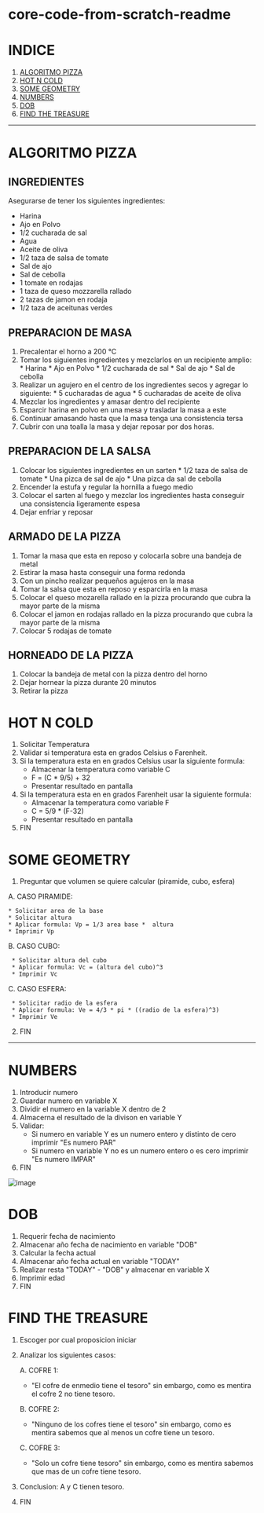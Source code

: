 # core-code-from-scratch-readme

# INDICE

1. [ALGORITMO PIZZA](https://github.com/dgraz0r/core-code-from-scratch-readme/blob/main/README.md#algoritmo-pizza) 
2. [HOT N COLD](https://github.com/dgraz0r/core-code-from-scratch-readme/blob/main/README.md#hot-n-cold)
3. [SOME GEOMETRY](https://github.com/dgraz0r/core-code-from-scratch-readme/blob/main/README.md#some-geometry)
4. [NUMBERS](https://github.com/dgraz0r/core-code-from-scratch-readme/blob/main/README.md#numbers)
5. [DOB](https://github.com/dgraz0r/core-code-from-scratch-readme/blob/main/README.md#dob)
6. [FIND THE TREASURE](https://github.com/dgraz0r/core-code-from-scratch-readme/blob/main/README.md#find-the-treasure)

--------------------------------------------------

# ALGORITMO PIZZA

## INGREDIENTES

Asegurarse de tener los siguientes ingredientes:
  * Harina
  * Ajo en Polvo
  * 1/2 cucharada de sal
  * Agua
  * Aceite de oliva
  * 1/2 taza de salsa de tomate
  * Sal de ajo
  * Sal de cebolla
  * 1 tomate en rodajas
  * 1 taza de queso mozzarella rallado
  * 2 tazas de jamon en rodaja
  * 1/2 taza de aceitunas verdes
  
## PREPARACION DE MASA 

  1. Precalentar el horno a 200 °C
  2. Tomar los siguientes ingredientes y mezclarlos en un recipiente amplio:
    * Harina
    * Ajo en Polvo
    * 1/2 cucharada de sal
    * Sal de ajo
    * Sal de cebolla
  3. Realizar un agujero en el centro de los ingredientes secos y agregar lo siguiente:
    * 5 cucharadas de agua
    * 5 cucharadas de aceite de oliva
  4. Mezclar los ingredientes y amasar dentro del recipiente
  5. Esparcir harina en polvo en una mesa y trasladar la masa a este
  6. Continuar amasando hasta que la masa tenga una consistencia tersa
  7. Cubrir con una toalla la masa y dejar reposar por dos horas.
  
## PREPARACION DE LA SALSA

  1. Colocar los siguientes ingredientes en un sarten
    * 1/2 taza de salsa de tomate
    * Una pizca de sal de ajo
    * Una pizca da sal de cebolla
  2. Encender la estufa y regular la hornilla a fuego medio
  3. Colocar el sarten al fuego y mezclar los ingredientes hasta conseguir una consistencia ligeramente espesa
  4. Dejar enfriar y reposar

## ARMADO DE LA PIZZA

  1. Tomar la masa que esta en reposo y colocarla sobre una bandeja de metal
  2. Estirar la masa hasta conseguir una forma redonda
  3. Con un pincho realizar pequeños agujeros en la masa
  4. Tomar la salsa que esta en reposo y esparcirla en la masa
  5. Colocar el queso mozarella rallado en la pizza procurando que cubra la mayor parte de la misma
  6. Colocar el jamon en rodajas rallado en la pizza procurando que cubra la mayor parte de la misma
  7. Colocar 5 rodajas de tomate
  
## HORNEADO DE LA PIZZA

  1. Colocar la bandeja de metal con la pizza dentro del horno
  2. Dejar hornear la pizza durante 20 minutos
  3. Retirar la pizza

# HOT N COLD

 1. Solicitar Temperatura
 2. Validar si temperatura esta en grados Celsius o Farenheit.
 3. Si la temperatura esta en en grados Celsius usar la siguiente formula:
     * Almacenar la temperatura como variable C
     * F = (C * 9/5) + 32
     * Presentar resultado en pantalla
 4. Si la temperatura esta en en grados Farenheit usar la siguiente formula:
     * Almacenar la temperatura como variable F
     * C = 5/9 * (F-32)
     * Presentar resultado en pantalla
 5. FIN

# SOME GEOMETRY

1. Preguntar que volumen se quiere calcular (piramide, cubo, esfera)

  A. CASO PIRAMIDE:
  
    * Solicitar area de la base
    * Solicitar altura
    * Aplicar formula: Vp = 1/3 area base *  altura
    * Imprimir Vp
   
   B. CASO CUBO:
   
     * Solicitar altura del cubo
     * Aplicar formula: Vc = (altura del cubo)^3
     * Imprimir Vc
     
   C. CASO ESFERA:
   
     * Solicitar radio de la esfera
     * Aplicar formula: Ve = 4/3 * pi * ((radio de la esfera)^3)
     * Imprimir Ve
     
 2. FIN

----------------------------------------------------------------------------------------------------------------------------------------

# NUMBERS

 1. Introducir numero
 2. Guardar numero en variable X
 3. Dividir el numero en la variable X dentro de 2
 4. Almacerna el resultado de la divison en variable Y
 5. Validar:
    * Si numero en variable Y es un numero entero y distinto de cero imprimir "Es numero PAR"
    * Si numero en variable Y no es un numero entero o es cero imprimir "Es numero IMPAR"
 6. FIN

![image](https://user-images.githubusercontent.com/117783981/203881876-772f43aa-97cd-4b03-9913-37396a03258d.png)


# DOB

 1. Requerir fecha de nacimiento
 2. Almacenar año fecha de nacimiento en variable "DOB"
 3. Calcular la fecha actual
 4. Almacenar año fecha actual en variable "TODAY"
 5. Realizar resta "TODAY" - "DOB" y almacenar en variable X
 6. Imprimir edad
 7. FIN

# FIND THE TREASURE

 1. Escoger por cual proposicion iniciar
 2. Analizar los siguientes casos:
    
    A. COFRE 1:
       * "El cofre de enmedio tiene el tesoro" sin embargo, como es mentira el cofre 2 no tiene tesoro.
       
    B. COFRE 2:
       * "Ninguno de los cofres tiene el tesoro" sin embargo, como es mentira sabemos que al menos un cofre tiene un tesoro.
       
    C. COFRE 3:
       * "Solo un cofre tiene tesoro" sin embargo, como es mentira sabemos que mas de un cofre tiene tesoro.
       
 3. Conclusion: A y C tienen tesoro.
 4. FIN   






  
  
  



